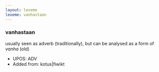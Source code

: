```yaml
---
layout: lexeme
lexeme: vanhastaan
---
```


###  vanhastaan

usually seen as adverb (traditionally), but can be analysed as a form of *vanha* (old)
* UPOS:  ADV
* Added from:  kotus|fiwikt

